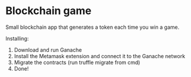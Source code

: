# Blockchain game

Small blockchain app that generates a token each time you win a game. 

Installing: 
1. Download and run Ganache
2. Install the Metamask extension and connect it to the Ganache network
3. Migrate the contracts (run truffle migrate from cmd)
4. Done!
